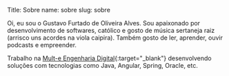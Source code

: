 Title: Sobre
name: sobre
slug: sobre

Oi, eu sou o Gustavo Furtado de Oliveira Alves. Sou apaixonado por desenvolvimento de softwares, católico e gosto de música sertaneja raiz (arrisco uns acordes na viola caipira). Também gosto de ler, aprender, ouvir podcasts e empreender.

Trabalho na [Mult-e Engenharia Digital](http://mult-e.com.br/){:target="\_blank"} desenvolvendo soluções com tecnologias como Java, Angular, Spring, Oracle, etc.
